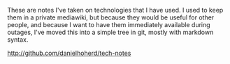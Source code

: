 These are notes I've taken on technologies that I have used. I used to keep them in a private mediawiki, but because they would be useful for other people, and because I want to have them immediately available during outages, I've moved this into a simple tree in git, mostly with markdown syntax.

http://github.com/danielhoherd/tech-notes
